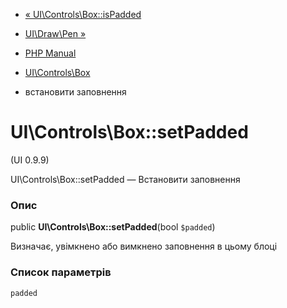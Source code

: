 - [« UI\Controls\Box::isPadded](ui-controls-box.ispadded.md)
- [UI\Draw\Pen »](class.ui-draw-pen.md)

- [PHP Manual](index.md)
- [UI\Controls\Box](class.ui-controls-box.md)
- встановити заповнення

# UI\Controls\Box::setPadded

(UI 0.9.9)

UI\Controls\Box::setPadded — Встановити заповнення

### Опис

public **UI\Controls\Box::setPadded**(bool `$padded`)

Визначає, увімкнено або вимкнено заповнення в цьому блоці

### Список параметрів

`padded`
